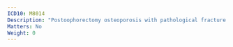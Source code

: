 ```yaml
---
ICD10: M8014
Description: "Postoophorectomy osteoporosis with pathological fracture: Hand"
Matters: No
Weight: 0
---
```


